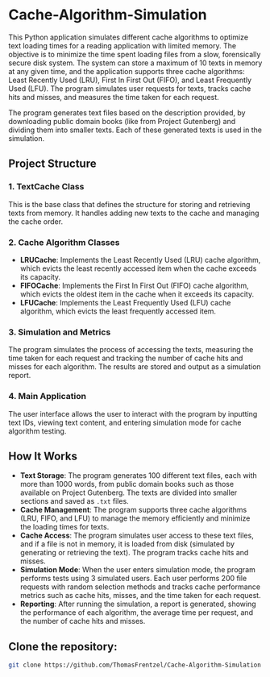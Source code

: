 # Cache-Algorithm-Simulation

This Python application simulates different cache algorithms to optimize text loading times for a reading application with limited memory. The objective is to minimize the time spent loading files from a slow, forensically secure disk system. The system can store a maximum of 10 texts in memory at any given time, and the application supports three cache algorithms: Least Recently Used (LRU), First In First Out (FIFO), and Least Frequently Used (LFU). The program simulates user requests for texts, tracks cache hits and misses, and measures the time taken for each request.

The program generates text files based on the description provided, by downloading public domain books (like from Project Gutenberg) and dividing them into smaller texts. Each of these generated texts is used in the simulation.

## Project Structure

### 1. **TextCache Class**  
   This is the base class that defines the structure for storing and retrieving texts from memory. It handles adding new texts to the cache and managing the cache order.

### 2. **Cache Algorithm Classes**  
   - **LRUCache**: Implements the Least Recently Used (LRU) cache algorithm, which evicts the least recently accessed item when the cache exceeds its capacity.
   - **FIFOCache**: Implements the First In First Out (FIFO) cache algorithm, which evicts the oldest item in the cache when it exceeds its capacity.
   - **LFUCache**: Implements the Least Frequently Used (LFU) cache algorithm, which evicts the least frequently accessed item.

### 3. **Simulation and Metrics**  
   The program simulates the process of accessing the texts, measuring the time taken for each request and tracking the number of cache hits and misses for each algorithm. The results are stored and output as a simulation report.

### 4. **Main Application**  
   The user interface allows the user to interact with the program by inputting text IDs, viewing text content, and entering simulation mode for cache algorithm testing.

## How It Works

- **Text Storage**: The program generates 100 different text files, each with more than 1000 words, from public domain books such as those available on Project Gutenberg. The texts are divided into smaller sections and saved as `.txt` files.
- **Cache Management**: The program supports three cache algorithms (LRU, FIFO, and LFU) to manage the memory efficiently and minimize the loading times for texts.
- **Cache Access**: The program simulates user access to these text files, and if a file is not in memory, it is loaded from disk (simulated by generating or retrieving the text). The program tracks cache hits and misses.
- **Simulation Mode**: When the user enters simulation mode, the program performs tests using 3 simulated users. Each user performs 200 file requests with random selection methods and tracks cache performance metrics such as cache hits, misses, and the time taken for each request.
- **Reporting**: After running the simulation, a report is generated, showing the performance of each algorithm, the average time per request, and the number of cache hits and misses.

## Clone the repository:
   ```bash
   git clone https://github.com/ThomasFrentzel/Cache-Algorithm-Simulation
   ```

